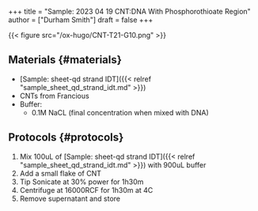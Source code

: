 +++
title = "Sample: 2023 04 19 CNT:DNA With Phosphorothioate Region"
author = ["Durham Smith"]
draft = false
+++

{{< figure src="/ox-hugo/CNT-T21-G10.png" >}}


## Materials {#materials}

-   [Sample: sheet-qd strand IDT]({{< relref "sample_sheet_qd_strand_idt.md" >}})
-   CNTs from Francious
-   Buffer:
    -   0.1M NaCL (final concentration when mixed with DNA)


## Protocols {#protocols}

1.  Mix 100uL of [Sample: sheet-qd strand IDT]({{< relref "sample_sheet_qd_strand_idt.md" >}}) with 900uL buffer
2.  Add a small flake of CNT
3.  Tip Sonicate at 30% power for 1h30m
4.  Centrifuge at 16000RCF for 1h30m at 4C
5.  Remove supernatant and store
